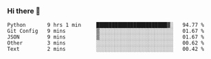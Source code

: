 ### Hi there 👋

<!--START_SECTION:waka-->
```text
Python       9 hrs 1 min     ███████████████████████▓░   94.77 % 
Git Config   9 mins          ▒░░░░░░░░░░░░░░░░░░░░░░░░   01.67 % 
JSON         9 mins          ▒░░░░░░░░░░░░░░░░░░░░░░░░   01.67 % 
Other        3 mins          ░░░░░░░░░░░░░░░░░░░░░░░░░   00.62 % 
Text         2 mins          ░░░░░░░░░░░░░░░░░░░░░░░░░   00.42 % 
```
<!--END_SECTION:waka-->

<!--
**arlenxuzj/arlenxuzj** is a ✨ _special_ ✨ repository because its `README.md` (this file) appears on your GitHub profile.

Here are some ideas to get you started:

- 🔭 I’m currently working on ...
- 🌱 I’m currently learning ...
- 👯 I’m looking to collaborate on ...
- 🤔 I’m looking for help with ...
- 💬 Ask me about ...
- 📫 How to reach me: ...
- 😄 Pronouns: ...
- ⚡ Fun fact: ...
-->
